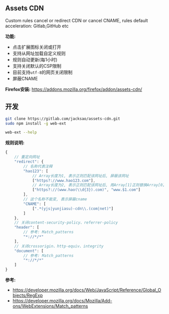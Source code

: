 ## Assets CDN
Custom rules cancel or redirect CDN or cancel CNAME, rules default acceleration: Gitlab,GitHub etc

**功能:**
- 点击扩展图标关闭或打开
- 支持从网址加载自定义规则
- 规则自动更新(每1小时)
- 支持关闭默认的CSP限制
- 目前支持`utf-8`的网页关闭限制
- 屏蔽CNAME

**Firefox安装:** https://addons.mozilla.org/firefox/addon/assets-cdn/

## 开发
```bash
git clone https://gitlab.com/jacksao/assets-cdn.git
sudo npm install -g web-ext

web-ext --help
```
**规则说明:**
```js
{
    // 重定向网址
    "redirect": {
        // 名称代表注释
        "hao123": [
            // Array长度为1, 表示正则匹配该网址后, 屏蔽该网址
            ["https?://www.hao123.com"],
            // Array长度为2, 表示正则匹配该网址后, 用Array[1]正则替换Array[0]第一个括号的内容
            ["https?://(www.hao(\\d{3}).com)", "www.$1.com"]
        ],
        // 这个名称不能变, 表示屏蔽cname
        "CNAME": [
            [".*(yjs|yunjiasu)-cdn\\.(com|net)"]
        ]
    },
    // 关闭content-security-policy、referrer-policy
    "header": [
        // 参考: Match_patterns
        "*://*/*"
    ],
    // 关闭crossorigin、http-equiv、integrity
    "document": [
        // 参考: Match_patterns
        "*://*/*"
    ]
}
```
**参考:**
- https://developer.mozilla.org/docs/Web/JavaScript/Reference/Global_Objects/RegExp
- https://developer.mozilla.org/docs/Mozilla/Add-ons/WebExtensions/Match_patterns
